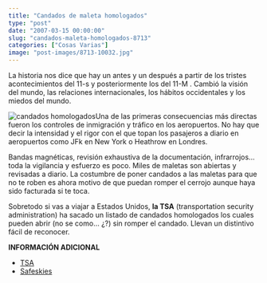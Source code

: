 ```yaml
---
title: "Candados de maleta homologados"
type: "post"
date: "2007-03-15 00:00:00"
slug: "candados-maleta-homologados-8713"
categories: ["Cosas Varias"]
image: "post-images/8713-10032.jpg"
---
```


La historia nos dice que hay un antes y un después a partir de los tristes acontecimientos del 11-s y posteriormente los del 11-M . Cambió la visión del mundo, las relaciones internacionales, los hábitos occidentales y los miedos del mundo.

![candados homologados](post-images/8713-10032.jpg "candados homologados")Una de las primeras consecuencias más directas fueron los controles de inmigración y tráfico en los aeropuertos. No hay que decir la intensidad y el rigor con el que topan los pasajeros a diario en aeropuertos como JFk en New York o Heathrow en Londres.

Bandas magnéticas, revisión exhaustiva de la documentación, infrarrojos... toda la vigilancia y esfuerzo es poco. Miles de maletas son abiertas y revisadas a diario. La costumbre de poner candados a las maletas para que no te roben es ahora motivo de que puedan romper el cerrojo aunque haya sido facturada si te toca.

Sobretodo si vas a viajar a Estados Unidos, **la TSA** (transportation security administration) ha sacado un listado de candados homologados los cuales pueden abrir (no se como... ¿?) sin romper el candado. Llevan un distintivo fácil de reconocer.

**INFORMACIÓN ADICIONAL**

- [TSA ](http://www.tsa.gov/travelers/airtravel/assistant/locks.shtm)
- [ Safeskies](http://www.safeskieslocks.com/)